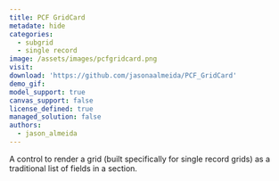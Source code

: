 ```yaml
---
title: PCF GridCard
metadate: hide
categories:
  - subgrid
  - single record
image: /assets/images/pcfgridcard.png
visit:
download: 'https://github.com/jasonaalmeida/PCF_GridCard'
demo_gif: 
model_support: true
canvas_support: false
license_defined: true
managed_solution: false
authors:
  - jason_almeida
---
```

A control to render a grid (built specifically for single record grids) as a traditional list of fields in a section.
